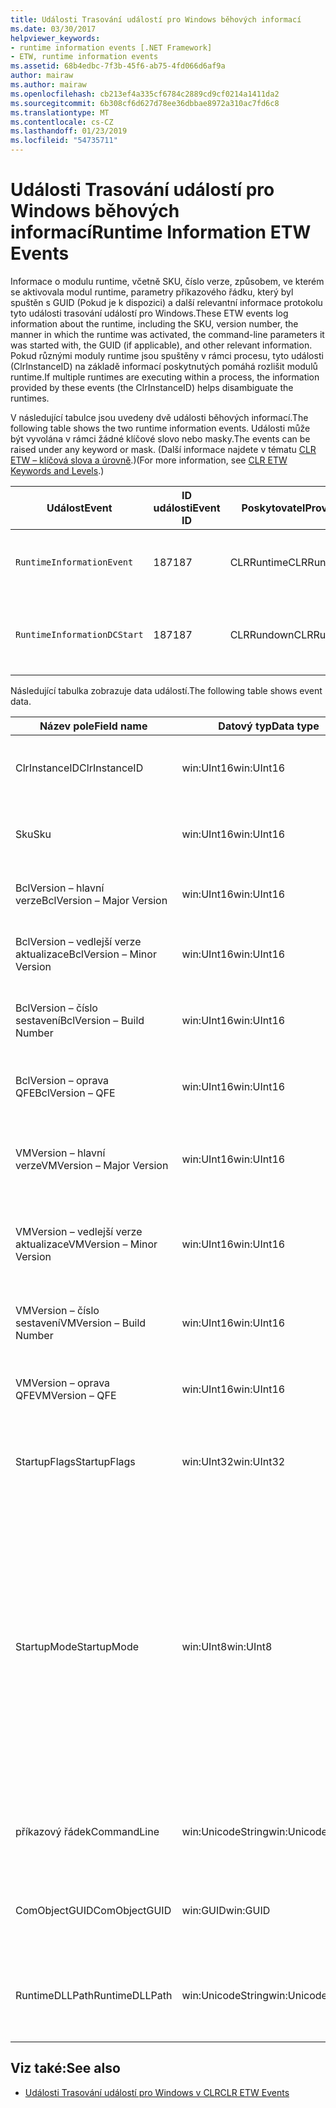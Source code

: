 ```yaml
---
title: Události Trasování událostí pro Windows běhových informací
ms.date: 03/30/2017
helpviewer_keywords:
- runtime information events [.NET Framework]
- ETW, runtime information events
ms.assetid: 68b4edbc-7f3b-45f6-ab75-4fd066d6af9a
author: mairaw
ms.author: mairaw
ms.openlocfilehash: cb213ef4a335cf6784c2889cd9cf0214a1411da2
ms.sourcegitcommit: 6b308cf6d627d78ee36dbbae8972a310ac7fd6c8
ms.translationtype: MT
ms.contentlocale: cs-CZ
ms.lasthandoff: 01/23/2019
ms.locfileid: "54735711"
---
```

# <a name="runtime-information-etw-events"></a><span data-ttu-id="58012-102">Události Trasování událostí pro Windows běhových informací</span><span class="sxs-lookup"><span data-stu-id="58012-102">Runtime Information ETW Events</span></span>
<span data-ttu-id="58012-103">Informace o modulu runtime, včetně SKU, číslo verze, způsobem, ve kterém se aktivovala modul runtime, parametry příkazového řádku, který byl spuštěn s GUID (Pokud je k dispozici) a další relevantní informace protokolu tyto události trasování událostí pro Windows.</span><span class="sxs-lookup"><span data-stu-id="58012-103">These ETW events log information about the runtime, including the SKU, version number, the manner in which the runtime was activated, the command-line parameters it was started with, the GUID (if applicable), and other relevant information.</span></span> <span data-ttu-id="58012-104">Pokud různými moduly runtime jsou spuštěny v rámci procesu, tyto události (ClrInstanceID) na základě informací poskytnutých pomáhá rozlišit modulů runtime.</span><span class="sxs-lookup"><span data-stu-id="58012-104">If multiple runtimes are executing within a process, the information provided by these events (the ClrInstanceID) helps disambiguate the runtimes.</span></span>  
  
 <span data-ttu-id="58012-105">V následující tabulce jsou uvedeny dvě události běhových informací.</span><span class="sxs-lookup"><span data-stu-id="58012-105">The following table shows the two runtime information events.</span></span> <span data-ttu-id="58012-106">Události může být vyvolána v rámci žádné klíčové slovo nebo masky.</span><span class="sxs-lookup"><span data-stu-id="58012-106">The events can be raised under any keyword or mask.</span></span> <span data-ttu-id="58012-107">(Další informace najdete v tématu [CLR ETW – klíčová slova a úrovně](../../../docs/framework/performance/clr-etw-keywords-and-levels.md).)</span><span class="sxs-lookup"><span data-stu-id="58012-107">(For more information, see [CLR ETW Keywords and Levels](../../../docs/framework/performance/clr-etw-keywords-and-levels.md).)</span></span>  
  
|<span data-ttu-id="58012-108">Událost</span><span class="sxs-lookup"><span data-stu-id="58012-108">Event</span></span>|<span data-ttu-id="58012-109">ID události</span><span class="sxs-lookup"><span data-stu-id="58012-109">Event ID</span></span>|<span data-ttu-id="58012-110">Poskytovatel</span><span class="sxs-lookup"><span data-stu-id="58012-110">Provider</span></span>|<span data-ttu-id="58012-111">Popis</span><span class="sxs-lookup"><span data-stu-id="58012-111">Description</span></span>|  
|-----------|--------------|--------------|-----------------|  
|`RuntimeInformationEvent`|<span data-ttu-id="58012-112">187</span><span class="sxs-lookup"><span data-stu-id="58012-112">187</span></span>|<span data-ttu-id="58012-113">CLRRuntime</span><span class="sxs-lookup"><span data-stu-id="58012-113">CLRRuntime</span></span>|<span data-ttu-id="58012-114">Vyvolá se při načtení modulu runtime.</span><span class="sxs-lookup"><span data-stu-id="58012-114">Raised when a runtime is loaded.</span></span>|  
|`RuntimeInformationDCStart`|<span data-ttu-id="58012-115">187</span><span class="sxs-lookup"><span data-stu-id="58012-115">187</span></span>|<span data-ttu-id="58012-116">CLRRundown</span><span class="sxs-lookup"><span data-stu-id="58012-116">CLRRundown</span></span>|<span data-ttu-id="58012-117">Vytvoří výčet modulů runtime, které jsou načteny.</span><span class="sxs-lookup"><span data-stu-id="58012-117">Enumerates the runtimes that are loaded.</span></span>|  
  
 <span data-ttu-id="58012-118">Následující tabulka zobrazuje data událostí.</span><span class="sxs-lookup"><span data-stu-id="58012-118">The following table shows event data.</span></span>  
  
|<span data-ttu-id="58012-119">Název pole</span><span class="sxs-lookup"><span data-stu-id="58012-119">Field name</span></span>|<span data-ttu-id="58012-120">Datový typ</span><span class="sxs-lookup"><span data-stu-id="58012-120">Data type</span></span>|<span data-ttu-id="58012-121">Popis</span><span class="sxs-lookup"><span data-stu-id="58012-121">Description</span></span>|  
|----------------|---------------|-----------------|  
|<span data-ttu-id="58012-122">ClrInstanceID</span><span class="sxs-lookup"><span data-stu-id="58012-122">ClrInstanceID</span></span>|<span data-ttu-id="58012-123">win:UInt16</span><span class="sxs-lookup"><span data-stu-id="58012-123">win:UInt16</span></span>|<span data-ttu-id="58012-124">Jedinečné ID instance CLR nebo CoreCLR.</span><span class="sxs-lookup"><span data-stu-id="58012-124">Unique ID for the instance of CLR or CoreCLR.</span></span>|  
|<span data-ttu-id="58012-125">Sku</span><span class="sxs-lookup"><span data-stu-id="58012-125">Sku</span></span>|<span data-ttu-id="58012-126">win:UInt16</span><span class="sxs-lookup"><span data-stu-id="58012-126">win:UInt16</span></span>|<span data-ttu-id="58012-127">1 – desktop CLR.</span><span class="sxs-lookup"><span data-stu-id="58012-127">1 – Desktop CLR.</span></span><br /><br /> <span data-ttu-id="58012-128">2 – CoreCLR.</span><span class="sxs-lookup"><span data-stu-id="58012-128">2 – CoreCLR.</span></span>|  
|<span data-ttu-id="58012-129">BclVersion – hlavní verze</span><span class="sxs-lookup"><span data-stu-id="58012-129">BclVersion – Major Version</span></span>|<span data-ttu-id="58012-130">win:UInt16</span><span class="sxs-lookup"><span data-stu-id="58012-130">win:UInt16</span></span>|<span data-ttu-id="58012-131">Major version of mscorlib.dll.</span><span class="sxs-lookup"><span data-stu-id="58012-131">Major version of mscorlib.dll.</span></span>|  
|<span data-ttu-id="58012-132">BclVersion – vedlejší verze aktualizace</span><span class="sxs-lookup"><span data-stu-id="58012-132">BclVersion – Minor Version</span></span>|<span data-ttu-id="58012-133">win:UInt16</span><span class="sxs-lookup"><span data-stu-id="58012-133">win:UInt16</span></span>|<span data-ttu-id="58012-134">Číslo podverze souboru mscorlib.dll.</span><span class="sxs-lookup"><span data-stu-id="58012-134">Minor version number of mscorlib.dll.</span></span>|  
|<span data-ttu-id="58012-135">BclVersion – číslo sestavení</span><span class="sxs-lookup"><span data-stu-id="58012-135">BclVersion – Build Number</span></span>|<span data-ttu-id="58012-136">win:UInt16</span><span class="sxs-lookup"><span data-stu-id="58012-136">win:UInt16</span></span>|<span data-ttu-id="58012-137">Číslo knihovny mscorlib.dll sestavení.</span><span class="sxs-lookup"><span data-stu-id="58012-137">Build number of mscorlib.dll.</span></span>|  
|<span data-ttu-id="58012-138">BclVersion – oprava QFE</span><span class="sxs-lookup"><span data-stu-id="58012-138">BclVersion – QFE</span></span>|<span data-ttu-id="58012-139">win:UInt16</span><span class="sxs-lookup"><span data-stu-id="58012-139">win:UInt16</span></span>|<span data-ttu-id="58012-140">Oprava hotfix číslo verze souboru mscorlib.dll.</span><span class="sxs-lookup"><span data-stu-id="58012-140">Hotfix version number of mscorlib.dll.</span></span>|  
|<span data-ttu-id="58012-141">VMVersion – hlavní verze</span><span class="sxs-lookup"><span data-stu-id="58012-141">VMVersion – Major Version</span></span>|<span data-ttu-id="58012-142">win:UInt16</span><span class="sxs-lookup"><span data-stu-id="58012-142">win:UInt16</span></span>|<span data-ttu-id="58012-143">Verze clr.dll nebo coreclr.dll, v závislosti na SKU.</span><span class="sxs-lookup"><span data-stu-id="58012-143">Version of clr.dll or coreclr.dll, depending on SKU.</span></span>|  
|<span data-ttu-id="58012-144">VMVersion – vedlejší verze aktualizace</span><span class="sxs-lookup"><span data-stu-id="58012-144">VMVersion – Minor Version</span></span>|<span data-ttu-id="58012-145">win:UInt16</span><span class="sxs-lookup"><span data-stu-id="58012-145">win:UInt16</span></span>|<span data-ttu-id="58012-146">Podverze clr.dll nebo coreclr.dll, v závislosti na SKU.</span><span class="sxs-lookup"><span data-stu-id="58012-146">Minor version of clr.dll or coreclr.dll, depending on SKU.</span></span>|  
|<span data-ttu-id="58012-147">VMVersion – číslo sestavení</span><span class="sxs-lookup"><span data-stu-id="58012-147">VMVersion – Build Number</span></span>|<span data-ttu-id="58012-148">win:UInt16</span><span class="sxs-lookup"><span data-stu-id="58012-148">win:UInt16</span></span>|<span data-ttu-id="58012-149">Číslo clr.dll nebo coreclr.dll sestavení.</span><span class="sxs-lookup"><span data-stu-id="58012-149">Build number of clr.dll or coreclr.dll.</span></span>|  
|<span data-ttu-id="58012-150">VMVersion – oprava QFE</span><span class="sxs-lookup"><span data-stu-id="58012-150">VMVersion – QFE</span></span>|<span data-ttu-id="58012-151">win:UInt16</span><span class="sxs-lookup"><span data-stu-id="58012-151">win:UInt16</span></span>|<span data-ttu-id="58012-152">Oprava hotfix číslo verze clr.dll nebo coreclr.dll.</span><span class="sxs-lookup"><span data-stu-id="58012-152">Hotfix version number of clr.dll or coreclr.dll.</span></span>|  
|<span data-ttu-id="58012-153">StartupFlags</span><span class="sxs-lookup"><span data-stu-id="58012-153">StartupFlags</span></span>|<span data-ttu-id="58012-154">win:UInt32</span><span class="sxs-lookup"><span data-stu-id="58012-154">win:UInt32</span></span>|<span data-ttu-id="58012-155">Po spuštění příznaky definované v mscoree.h.</span><span class="sxs-lookup"><span data-stu-id="58012-155">Startup flags defined in mscoree.h.</span></span>|  
|<span data-ttu-id="58012-156">StartupMode</span><span class="sxs-lookup"><span data-stu-id="58012-156">StartupMode</span></span>|<span data-ttu-id="58012-157">win:UInt8</span><span class="sxs-lookup"><span data-stu-id="58012-157">win:UInt8</span></span>|<span data-ttu-id="58012-158">0x01 - spravované spustitelný soubor.</span><span class="sxs-lookup"><span data-stu-id="58012-158">0x01 - Managed executable.</span></span><br /><br /> <span data-ttu-id="58012-159">0x02 - Hosted CLR.</span><span class="sxs-lookup"><span data-stu-id="58012-159">0x02 - Hosted CLR.</span></span><br /><br /> <span data-ttu-id="58012-160">0x04 - C++ spravovaného zprostředkovatele komunikace s objekty.</span><span class="sxs-lookup"><span data-stu-id="58012-160">0x04 - C++ managed interop.</span></span><br /><br /> <span data-ttu-id="58012-161">0x08 - COM aktivována.</span><span class="sxs-lookup"><span data-stu-id="58012-161">0x08 - COM-activated.</span></span><br /><br /> <span data-ttu-id="58012-162">0x10 – ostatní.</span><span class="sxs-lookup"><span data-stu-id="58012-162">0x10 - Other.</span></span>|  
|<span data-ttu-id="58012-163">příkazový řádek</span><span class="sxs-lookup"><span data-stu-id="58012-163">CommandLine</span></span>|<span data-ttu-id="58012-164">win:UnicodeString</span><span class="sxs-lookup"><span data-stu-id="58012-164">win:UnicodeString</span></span>|<span data-ttu-id="58012-165">Pouze v případě nenulovou StartupMode = 0x01.</span><span class="sxs-lookup"><span data-stu-id="58012-165">Non-null only if StartupMode=0x01.</span></span>|  
|<span data-ttu-id="58012-166">ComObjectGUID</span><span class="sxs-lookup"><span data-stu-id="58012-166">ComObjectGUID</span></span>|<span data-ttu-id="58012-167">win:GUID</span><span class="sxs-lookup"><span data-stu-id="58012-167">win:GUID</span></span>|<span data-ttu-id="58012-168">Pouze v případě nenulovou StartupMode = 0x08.</span><span class="sxs-lookup"><span data-stu-id="58012-168">Non-null only if StartupMode=0x08.</span></span>|  
|<span data-ttu-id="58012-169">RuntimeDLLPath</span><span class="sxs-lookup"><span data-stu-id="58012-169">RuntimeDLLPath</span></span>|<span data-ttu-id="58012-170">win:UnicodeString</span><span class="sxs-lookup"><span data-stu-id="58012-170">win:UnicodeString</span></span>|<span data-ttu-id="58012-171">Cesta k souboru DLL modulu CLR, který byl načten do procesu.</span><span class="sxs-lookup"><span data-stu-id="58012-171">Path to the CLR .dll file that was loaded into the process.</span></span>|  
  
## <a name="see-also"></a><span data-ttu-id="58012-172">Viz také:</span><span class="sxs-lookup"><span data-stu-id="58012-172">See also</span></span>
- [<span data-ttu-id="58012-173">Události Trasování událostí pro Windows v CLR</span><span class="sxs-lookup"><span data-stu-id="58012-173">CLR ETW Events</span></span>](../../../docs/framework/performance/clr-etw-events.md)

